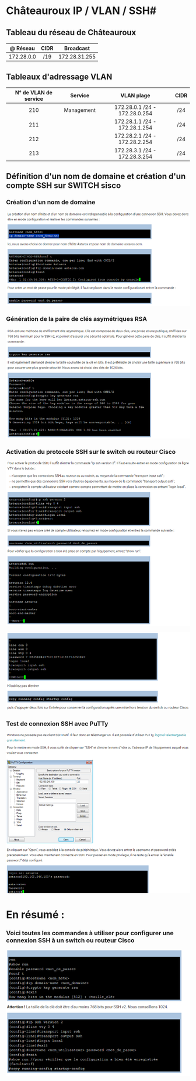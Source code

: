 # Châteauroux IP / VLAN / SSH#

## Tableau du réseau de Châteauroux

| @ Réseau             | CIDR            |Broadcast                     |                  
|:--------------------:|:---------------:|:----------------------------:|
| 172.28.0.0           |    /19          |172.28.31.255                 |    

 



## Tableaux d'adressage VLAN


| N° de VLAN de service| Service         | VLAN plage                   |    CIDR                |
|:--------------------:|:---------------:|:----------------------------:|:----------------------:|
| 210                  | Management      |172.28.0.1 /24 - 172.28.0.254 |     /24                |
| 211                  |                 |172.28.1.1 /24 - 172.28.1.254 |     /24              |
| 212                  |                 |172.28.2.1 /24 - 172.28.2.254 |      /24           |
| 213                  |                 |172.28.3.1 /24 - 172.28.3.254 |        /24             |


## Définition d'un nom de domaine et création d'un compte SSH sur SWITCH sisco

### Création d'un nom de domaine ##
![Commandes_domaine_cisco](domaine.png)

### Génération de la paire de clés asymétriques RSA
![Generate_key_RSA](keyRSA.png)

### Activation du protocole SSH sur le switch ou routeur Cisco
![Compte_SSH1](SSH1.png)

![Compte_SSH2](SSH2.png)

### Test de connexion SSH avec PuTTy
![Test_PuTTy_SSH](putty.png)

# En résumé :

### Voici toutes les commandes à utiliser pour configurer une connexion SSH à un switch ou routeur Cisco
![Resume_Commandes_SSH](resume.png)

